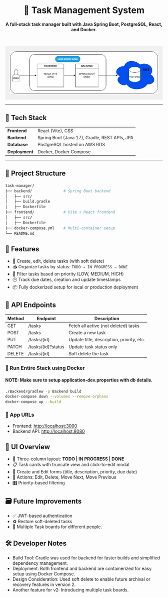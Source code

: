 <h1 align="center">📝 Task Management System</h1>

<p align="center">
  <strong>A full-stack task manager built with Java Spring Boot, PostgreSQL, React, and Docker.</strong><br />
</p>

<br />

<p align="center" style="background-color: #f0f0f0; padding: 1rem;">
  <img src="Task_management_system_architecture.png" alt="System Architecture" width="600"/>
</p>

---

<h2>🔧 Tech Stack</h2>

<table>
  <tr>
    <td><strong>Frontend</strong></td>
    <td>React (Vite), CSS</td>
  </tr>
  <tr>
    <td><strong>Backend</strong></td>
    <td>Spring Boot (Java 17), Gradle, REST APIs, JPA</td>
  </tr>
  <tr>
    <td><strong>Database</strong></td>
    <td>PostgreSQL hosted on AWS RDS</td>
  </tr>
  <tr>
    <td><strong>Deployment</strong></td>
    <td>Docker, Docker Compose</td>
  </tr>
</table>

---

<h2>📁 Project Structure</h2>

```bash
task-manager/
├── backend/              # Spring Boot backend
│   ├── src/
│   ├── build.gradle
│   ├── Dockerfile
├── frontend/             # Vite + React frontend
│   ├── src/
│   ├── Dockerfile
├── docker-compose.yml    # Multi-container setup
└── README.md
```

<h2>🚀 Features</h2> 
<ul> 
    <li>📌 Create, edit, delete tasks (with soft delete)</li> 
    <li>📥 Organize tasks by status: <code>TODO → IN PROGRESS → DONE</code></li> 
    <li>🎯 Filter tasks based on priority (LOW, MEDIUM, HIGH)</li> 
    <li>🕒 Track due dates, creation and update timestamps</li> 
    <li>📦 Fully dockerized setup for local or production deployment</li>
</ul>

<h2>🧪 API Endpoints</h2> 
    <table>
        <thead> 
            <tr> 
            <th>Method</th>
            <th>Endpoint</th>
            <th>Description</th>
            </tr>
        </thead>
        <tbody>
            <tr>
                <td>GET</td>
                <td>/tasks</td>
                <td>Fetch all active (not deleted) tasks</td>
            </tr>
            <tr><td>POST</td><td>/tasks</td><td>Create a new task</td></tr> 
            <tr><td>PUT</td><td>/tasks/{id}</td><td>Update title, description, priority, etc.</td></tr> 
            <tr><td>PATCH</td><td>/tasks/{id}?status</td><td>Update task status only</td></tr>
            <tr><td>DELETE</td><td>/tasks/{id}</td><td>Soft delete the task</td></tr> 
        </tbody>
    </table>



<h3>🔁 Run Entire Stack using Docker</h3>

#### NOTE: Make sure to setup application-dev.properties with db details.

```bash
./Backend/gradlew -p Backend build
docker-compose down --volumes --remove-orphans
docker-compose up --build
```

<h3>📍 App URLs</h3>
<ul>
    <li>Frontend: <a href="http://localhost:3000">http://localhost:3000</a></li>
    <li>Backend API: <a href="http://localhost:8080">http://localhost:8080</a></li>
</ul>

<h2>🧩 UI Overview</h2> 
<ul> 
    <li>🧱 Three-column layout: <strong>TODO | IN PROGRESS | DONE</strong></li> <li>📋 Task cards with truncate view and click-to-edit modal</li> 
    <li>📝 Create and Edit forms (title, description, priority, due date)</li> 
    <li>🧽 Actions: Edit, Delete, Move Next, Move Previous</li> 
    <li>🎛️ Priority-based filtering</li> 
</ul>


<h2>🗃️ Future Improvements</h2>
<ul>
    <li>✅ JWT-based authentication</li>
    <li>♻️ Restore soft-deleted tasks</li>
    <li>👥 Multiple Task boards for different people.</li>
</ul>

<h2>🛠️ Developer Notes</h2>
<ul>
    <li>Build Tool: Gradle was used for backend for faster builds and simplified dependency management.</li>
    <li>Deployment: Both frontend and backend are containerized for easy setup using Docker Compose.</li>
    <li>Design Consideration: Used soft delete to enable future archival or recovery features in version 2.</li>
    <li>Another feature for v2: Introducing multiple task boards.</li>
</ul>

[//]: # (<h2>🤝 Contact</h2>)
[//]: # (<p>Developed by <strong>[Kunal Bandooni]</strong> | <em>Software Engineer</em></p>)
[//]: # (<p>Connect with me on <a href="https://linkedin.com/in/your-profile" target="_blank">LinkedIn</a> or check out my other work on <a href="https://github.com/your-github">GitHub</a>.</p> ```)

[//]: # (```)
[//]: # (docker-compose down --volumes --remove-orphans)
[//]: # (docker-compose up --build)
[//]: # (docker-compose up --build)
[//]: # (```)
